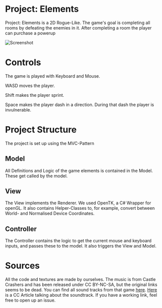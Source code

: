 
# Project: Elements

Project: Elements is a 2D Rogue-Like. The game's goal is completing all rooms by defeating the enemies in it. After completing a room the player can purchase a powerup

![Screenshot](https://i.imgur.com/jzWjCHu.png)

# Controls

The game is played with Keyboard and Mouse.

WASD moves the player.

Shift makes the player sprint.

Space makes the player dash in a direction. During that dash the player is invulnerable.


# Project Structure

The project is set up using the MVC-Pattern

## Model

All Definitions and Logic of the game elements is contained in the Model. These get called by the model. 

## View

The View implements the Renderer. We used OpenTK, a C# Wrapper for openGL. It also contains Helper-Classes to, for example, convert between World- and Normalised Device Coordinates.

## Controller

The Controller contains the logic to get the current mouse and keyboard inputs, and passes these to the model.
It also triggers the View and Model.

# Sources

All the code and textures are made by ourselves.
The music is from Castle Crashers and has been released under CC BY-NC-SA, but the original links seems to be dead. You can find all sound tracks from that game [here](https://castlecrashers.fandom.com/wiki/Castle_Crashers_Soundtrack). [Here](https://creativecommons.org/2008/09/22/castle-crashers-soundtrack-released-under-cc-license/) is a CC Article talking about the soundtrack. If you have a working link, feel free to open up an issue.

